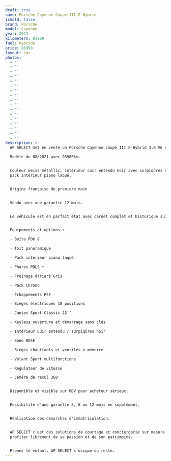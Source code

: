 ```yaml
---
draft: true
name: Porsche Cayenne Coupe III E-Hybrid
isSold: false
brand: Porsche
model: Cayenne
year: 2021
kilometers: 93900
fuel: Hybride
price: 86990
layout: car
photos:
  - ''
  - ''
  - ''
  - ''
  - ''
  - ''
  - ''
  - ''
  - ''
  - ''
  - ''
  - ''
  - ''
  - ''
  - ''
  - ''
  - ''
description: >-
  AP SELECT met en vente un Porsche Cayenne coupé III E-Hybrid 3.0 V6 462ch PDK.

  Modèle du 08/2021 avec 93900km.


  Couleur weiss métallic, intérieur cuir entendu noir avec surpiqûres noir et
  pack intérieur piano laqué.


  Origine française de première main


  Vendu avec une garantie 12 mois.


  Le véhicule est en parfait état avec carnet complet et historique suivi.


  Équipements et options :

  - Boîte PDK 8

  - Toit panoramique

  - Pack intérieur piano laqué

  - Phares PDLS +

  - Freinage étriers Gris

  - Pack Chrono

  - Échappements PSE

  - Sièges électriques 18 positions

  - Jantes Sport Classic 22’’

  - Keyless ouverture et démarrage sans clés

  - Intérieur Cuir entendu / surpiqûres noir

  - Sono BOSE

  - Sièges chauffants et ventilés à mémoire

  - Volant Sport multifonctions

  - Régulateur de vitesse

  - Caméra de recul 360


  Disponible et visible sur RDV pour acheteur sérieux.


  Possibilité d'une garantie 3, 6 ou 12 mois en supplément.


  Réalisation des démarches d'immatriculation.


  AP SELECT c'est des solutions de courtage et conciergerie sur mesure pour
  profiter librement de sa passion et de son patrimoine.


  Prenez le volant, AP SELECT s'occupe du reste.
---
```




